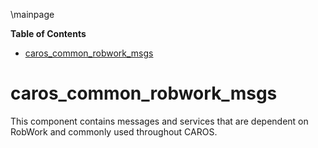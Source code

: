 \mainpage
<!-- markdown-toc start - Don't edit this section. Run M-x markdown-toc/generate-toc again -->
**Table of Contents**

- [caros_common_robwork_msgs](#caroscommonrobworkmsgs)

<!-- markdown-toc end -->

# caros_common_robwork_msgs #
This component contains messages and services that are dependent on RobWork and commonly used throughout CAROS.

